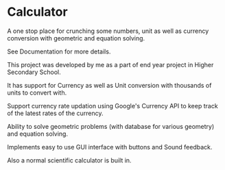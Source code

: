 # Calculator
A one stop place for crunching some numbers, unit as well as currency conversion with geometric and equation solving.

See Documentation for more details.

This project was developed by me as a part of end year project in Higher Secondary School.

It has support for Currency as well as Unit conversion with thousands of units to convert with.

Support currency rate updation using Google's Currency API to keep track of the latest rates of the currency.

Ability to solve geometric problems (with database for various geometry) and equation solving.

Implements easy to use GUI interface with buttons and Sound feedback.

Also a normal scientific calculator is built in.
